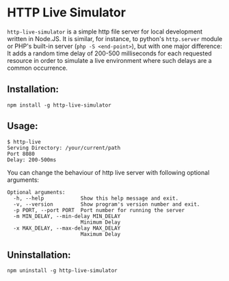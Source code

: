 # HTTP Live Simulator

`http-live-simulator` is a simple http file server for local development written in Node.JS. It is similar, for instance, to python's `http.server` module or PHP's built-in server (`php -S <end-point>`), but with one major difference: It adds a random time delay of 200-500 milliseconds for each requested resource in order to simulate a live environment where such delays are a common occurrence.

## Installation:

`npm install -g http-live-simulator`

## Usage:

```
$ http-live
Serving Directory: /your/current/path
Port 8080
Delay: 200-500ms
```

You can change the behaviour of http live server with following optional arguments:

```
Optional arguments:
  -h, --help            Show this help message and exit.
  -v, --version         Show program's version number and exit.
  -p PORT, --port PORT  Port number for running the server
  -m MIN_DELAY, --min-delay MIN_DELAY
                        Minimum Delay
  -x MAX_DELAY, --max-delay MAX_DELAY
                        Maximum Delay
```

## Uninstallation:

`npm uninstall -g http-live-simulator`
